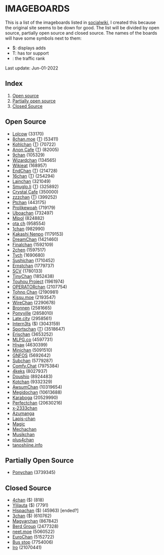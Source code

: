 # IMAGEBOARDS

This is a list of the imageboards listed in [socialwiki](https://socialwiki.top/wiki/Imageboards), I created this because the original site seems to be down for good.
The list will be divided by open source, partially open source and closed source.
The names of the boards will have some symbols next to them:
* $: displays adds
* T: has tor support
* <number>: the traffic rank 

Last update: Jun-01-2022

## Index
1. [Open source](#open-source)
2. [Partially open source](#partially-open-source)
3. [Closed Source](#closed-source)

## Open Source
* [Lolcow](https://lolcow.farm/) (33170)
* [8chan.moe](https://8chan.moe/) ([T](http://4usoivrpy52lmc4mgn2h34cmfiltslesthr56yttv2pxudd3dapqciyd.onion/)) (53411)
* [Kohlchan](https://kohlchan.net/) ([T](http://kohlchanvwpfx6hthoti5fvqsjxgcwm3tmddvpduph5fqntv5affzfqd.onion/)) (70722)
* [Anon Cafe](https://anon.cafe/) ([T](http://tew7tfz7dvv4tsom45z2wseql7kwfxnc77btftzssaskdw22oa5ckbqd.onion/)) (82005)
* [9chan](https://9chan.tw/) (105329)
* [Wizardchan](https://wizchan.org/) (134565)
* [Wikieat](https://wikieat.club/) (168957)
* [EndChan](https://endchan.net/) ([T](http://www.enxx3byspwsdo446jujc52ucy2pf5urdbhqw3kbsfhlfjwmbpj5smdad.onion/)) (214728)
* [16chan](https://16chan.xyz/) ([T](http://mbv5a7cc6756lkpqts6si5zcpxwvd43cyb4atbqzjqypktsdoftphyqd.onion/)) (254294)
* [Lainchan](https://www.lainchan.org/) (321049)
* [Smuglo.li](https://smuglo.li/) ([T](http://bhm5koavobq353j54qichcvzr6uhtri6x4bjjy4xkybgvxkzuslzcqid.onion/)) (325892)
* [Crystal Cafe](https://crystal.cafe/) (350000)
* [zzzchan](https://zzzchan.xyz/index.html) ([T](http://crghlabr45r5pqkgnbgehywk5nxutdks5iss7tabyux5psikqqjirryd.onion)) (399252)
* [Ptchan](https://ptchan.org/index.html) (443175)
* [Prolikewoah](https://prolikewoah.com/boards.js) (719179)
* [Uboachan](https://uboachan.net/) (732497)
* [Mlpol](https://mlpol.net/) (824882)
* [ota ch](https://ota-ch.com/) (958554)
* [1chan](https://1chan.net/) (982990)
* [Kakashi Nenpo](https://kakashi-nenpo.com/) (1179153)
* [DreamChan](https://dreamch.net/) (1421460)
* [Finalchan](https://finalchan.net/) (1592109)
* [2chen](https://2chen.moe/) (1597517)
* [Tvch](https://tvch.moe/) (1690680)
* [Sushichan](https://sushigirl.us/) (1710452)
* [Ernstchan](http://ernstchan.xyz/int/) (1779737)
* [SCV](http://onesixtwo.club/scv/) (1780133)
* [TinyChan](https://tinychan.net/) (1852438)
* [Touhou Project](https://www.touhou-project.com/) (1961974)
* [OPERATORchan](http://operatorchan.org/) (2107754)
* [Tohno Chan](http://tohno-chan.com/) (2190981)
* [Kissu.moe](https://kissu.moe/) (2193547)
* [WireChan](https://wirechan.org/) (2290678)
* [Bronnen](https://www.bronnen.net/) (2581665)
* [Ponyville](https://ponyville.us/) (2858010)
* [Late.city](https://late.city/) (2958561)
* [Intern3ts](https://www.intern3ts.com/) ($) (3043159)
* [Sportschan](https://sportschan.org/) ([T](http://ylcjjrqko7pgobnvzreemm565ea3oj3c7rfqqb4x4twmay6hafv54mid.onion/)) (3518647)
* [Erischan](https://erischan.org/) (3653252)
* [MLPG.co](https://mlpg.co/) (4597731)
* [Нічан](https://nichan.net/) (4630399)
* [Minichan](http://minichan.org/) (5091510)
* [GNFOS](https://gnfos.com/) (5692642)
* [Subchan](https://subchan.org/) (5779287)
* [Comfy.Chat](https://comfy.chat/) (7975384)
* [4keks](https://4keks.org/4keks/) (8027937)
* [Doushio](https://doushio.com/moe/) (8924483)
* [Kotchan](https://kotchan.fun/chat/home) (9332329)
* [AwsumChan](https://awsumchan.org/) (10319654)
* [Megidochan](http://megidochan.moe/) (10613688)
* [Karaboga](https://karabo.ga/) (20529990)
* [Perfectchan](http://perfectchan.org/) (20630216)
* [x-2333chan](http://x.998fun.com/)
* [Azumanga](https://ib.axypb.net/)
* [Lapis-chan](http://lapchan.moe/)
* [Magic](https://gensou.chakai.org/)
* [Mechachan](http://mechachan.net/)
* [Musikchan](http://musikchan.com/music/index.html)
* [plus4chan](https://boards.plus4chan.org/)
* [tanoshiine.info](https://tanoshiine.info/radio/)

## Partially Open Source
* [Ponychan](https://www.ponychan.net/) (3739345)

## Closed Source
* [4chan](https://www.4chan.org/) ($) (818)
* [Ylilauta](https://ylilauta.org/) ($) (7791)
* [Hispachan](https://www.hispachan.org/) ($) (45963) [ended?]
* [3chan](https://3chan.co/) ($) (610762)
* [Magyarchan](https://magyarchan.net/) (867842)
* [Berd Group](https://bernd.group/) (2477328)
* [neet.moe](https://neet.moe/) (5060522)
* [EuroChan](https://eurochan.org/) (5152722)
* [Bus stop](https://bus-stop.net/) (7754006)
* [Iro](https://iro2.net/) (21070441)
